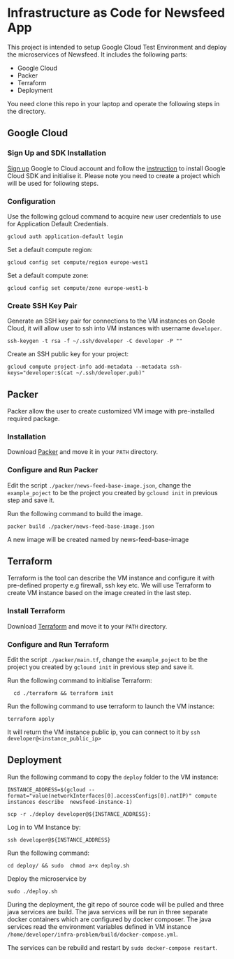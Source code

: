 # Infrastructure as Code for Newsfeed App
This project is intended to setup Google Cloud Test Environment and deploy the microservices of Newsfeed. It includes the following parts:

- Google Cloud  
- Packer 
- Terraform
- Deployment 

You need clone this repo in your laptop and operate the following steps in the directory.
## Google Cloud

### Sign Up and SDK Installation 
 
[Sign up](https://cloud.google.com/free/) Google to Cloud account and follow the [instruction](https://cloud.google.com/sdk/) to install Google Cloud SDK and initialise it. Please note you need to create a project which will be used for following steps. 

### Configuration 
Use the following gcloud command to acquire new user credentials to use for Application Default Credentials.

```
gcloud auth application-default login
```  
Set a default compute region:

```
gcloud config set compute/region europe-west1
```

Set a default compute zone:

```
gcloud config set compute/zone europe-west1-b
```
### Create SSH Key Pair 

Generate an SSH key pair for connections to the VM instances on Goole Cloud, it will allow user to ssh into VM instances with username `developer`.

```
ssh-keygen -t rsa -f ~/.ssh/developer -C developer -P ""
```

Create an SSH public key for your project:

```
gcloud compute project-info add-metadata --metadata ssh-keys="developer:$(cat ~/.ssh/developer.pub)"
```

## Packer 
Packer allow the user to create customized VM image with pre-installed required package.

### Installation
Download [Packer](https://www.packer.io/downloads.html) and move it in your `PATH` directory.

### Configure and Run Packer 
Edit the script `./packer/news-feed-base-image.json`, change the `example_poject` to be the project you created by `gclound init` in previous step and save it.  

Run the following command to build the image.
```
packer build ./packer/news-feed-base-image.json
```
A new image will be created named by news-feed-base-image

## Terraform 

Terraform is the tool can describe the VM instance and configure it with pre-defined property e.g firewall, ssh key etc. We will use Terraform to create VM instance based on the image created in the last step.

### Install Terraform 
Download [Terraform](https://www.terraform.io/downloads.html) and move it to your `PATH` directory.

### Configure and Run Terraform

Edit the script `./packer/main.tf`, change the `example_poject` to be the project you created by `gclound init` in previous step and save it.
 
Run the following command to initialise Terraform:

```
  cd ./terraform && terraform init
```

Run the following command to use terraform to launch the VM instance:

```
terraform apply
```

It will return the VM instance public ip, you can connect to it by `ssh developer@<instance_public_ip>`

## Deployment 
Run the following command to copy the `deploy` folder to the VM instance:


```
INSTANCE_ADDRESS=$(gcloud --format="value(networkInterfaces[0].accessConfigs[0].natIP)" compute instances describe  newsfeed-instance-1)

scp -r ./deploy developer@${INSTANCE_ADDRESS}:
```

Log in to VM Instance by:

```
ssh developer@${INSTANCE_ADDRESS}
```

Run the following command:

```
cd deploy/ && sudo  chmod a+x deploy.sh
```

Deploy the microservice by 

```
sudo ./deploy.sh 

```


During the deployment, the git repo of source code will be pulled and three java services are build. The java services will be run in three separate docker containers which are configured by docker composer. The java services read the environment variables defined in VM instance `/home/developer/infra-problem/build/docker-compose.yml`. 

The services can be rebuild and restart by `sudo docker-compose restart`. 


